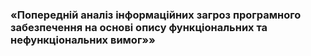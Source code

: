 ### «Попередній аналіз інформаційних загроз програмного забезпечення на основі опису функціональних та нефункціональних вимог»»

